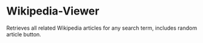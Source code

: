 # Wikipedia-Viewer
Retrieves all related Wikipedia articles for any search term, includes random article button.

